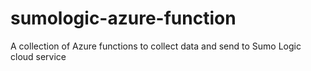 # sumologic-azure-function
A collection of Azure functions to collect data and send to Sumo Logic cloud service
